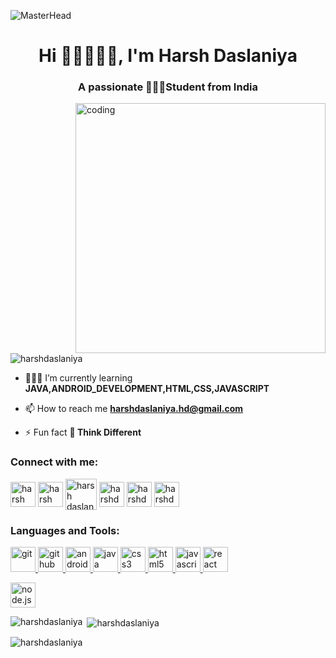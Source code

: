 ![MasterHead](https://previews.123rf.com/images/karpenkoilia/karpenkoilia1805/karpenkoilia180500027/102146167-vector-line-web-concept-for-programming-linear-web-banner-for-coding-.jpg)
<h1 align="center">Hi 🙋🏻‍♂️👋🏻, I'm Harsh Daslaniya</h1>
<h3 align="center">A passionate 🧑🏻‍🎓Student from India</h3>
<img align="right" alt="coding" width="400" src="https://camo.githubusercontent.com/8bf6f6d78abc81fcf9c49f10649423e73ea44bc248e83aaae8759d401c829a84/68747470733a2f2f70687973696373677572756b756c2e66696c65732e776f726470726573732e636f6d2f323031392f30322f6368617261637465722d312e676966">
<p align="left"> <img src="https://komarev.com/ghpvc/?username=harshdaslaniya&label=Profile%20views&color=0e75b6&style=flat" alt="harshdaslaniya" /> </p>

- 🧑🏻‍💻 I’m currently learning **JAVA,ANDROID_DEVELOPMENT,HTML,CSS,JAVASCRIPT**

- 📫 How to reach me **harshdaslaniya.hd@gmail.com**

- ⚡ Fun fact **🤔 Think Different**

<h3 align="left">Connect with me:</h3>
<p align="left">
<a href="https://www.linkedin.com/in/harsh-daslaniya-b939371b9/" target="blank"><img align="center" src="https://www.vectorlogo.zone/logos/linkedin/linkedin-tile.svg" alt="harsh daslaniya" height="40" width="40" /></a>
<a href="https://www.instagram.com/harshdaslaniya/" target="blank"><img align="center" src="https://www.vectorlogo.zone/logos/instagram/instagram-icon.svg" alt="harsh daslaniya" height="40" width="40" /></a>
<a href="https://www.hackerrank.com/harshdaslaniya?hr_r=1" target="blank"><img align="center" src="https://upload.wikimedia.org/wikipedia/commons/6/65/HackerRank_logo.png" alt="harsh daslaniya" height="50" width="50" /></a>
<a href="https://auth.geeksforgeeks.org/user/harshdaslaniyahd/practice" target="blank"><img align="center" src="https://upload.wikimedia.org/wikipedia/commons/4/43/GeeksforGeeks.svg" alt="harshdaslaniya" height="40" width="40" /></a>
<a href="https://www.codechef.com/users/harshcoderx" target="blank"><img align="center" src="https://i.pinimg.com/originals/c5/d9/fc/c5d9fc1e18bcf039f464c2ab6cfb3eb6.jpg" alt="harshdaslaniya" height="40" width="40" /></a>
<a href="https://leetcode.com/Harsh_Daslaniya/ target="blank"><img align="center" src="https://leetcode.com/static/images/LeetCode_logo_rvs.png" alt="harshdaslaniya" height="40" width="40" /></a>
</p>

<h3 align="left">Languages and Tools:</h3>
<p align="left"> 
  <a href="https://git-scm.com/" target="_blank" rel="noreferrer"> <img src="https://www.vectorlogo.zone/logos/git-scm/git-scm-icon.svg" alt="git" width="40" height="40"/> </a> 
  <a href="https://github.com/" target="_blank" rel="noreferrer"> <img src="https://www.vectorlogo.zone/logos/github/github-icon.svg" alt="github" width="40" height="40"/> </a> 
  <a href="https://developer.android.com" target="_blank" rel="noreferrer"> <img src="https://www.vectorlogo.zone/logos/android/android-icon.svg" alt="android" width="40" height="40"/> </a> 
  <a href="https://www.java.com" target="_blank" rel="noreferrer"> <img src="https://www.vectorlogo.zone/logos/java/java-icon.svg" alt="java" width="40" height="40"/> </a>
  <a href="https://www.w3schools.com/css/" target="_blank" rel="noreferrer"> <img src="https://www.vectorlogo.zone/logos/w3_css/w3_css-icon.svg" alt="css3" width="40" height="40"/> </a> 
  <a href="https://www.w3.org/html/" target="_blank" rel="noreferrer"> <img src="https://www.vectorlogo.zone/logos/w3_html5/w3_html5-icon.svg" alt="html5" width="40" height="40"/> </a>
  <a href="https://developer.mozilla.org/en-US/docs/Web/JavaScript" target="_blank" rel="noreferrer"> <img src="https://www.vectorlogo.zone/logos/javascript/javascript-icon.svg" alt="javascript" width="40" height="40"/> </a> 
  <a href="https://react.dev/" target="_blank" rel="noreferrer"> <img src="https://www.vectorlogo.zone/logos/reactjs/reactjs-icon.svg" alt="react" width="40" height="40"/> </a> </p>
  <a href="https://nodejs.org/en" target="_blank" rel="noreferrer"> <img src="https://www.vectorlogo.zone/logos/nodejs/nodejs-icon.svg" alt="node.js" width="40" height="40"/> </a> </p>

<p><img align="left" src="https://github-readme-stats.vercel.app/api/top-langs?username=harshdaslaniya&show_icons=true&locale=en&layout=compact" alt="harshdaslaniya" /></p>

<p>&nbsp;<img align="center" src="https://github-readme-stats.vercel.app/api?username=harshdaslaniya&show_icons=true&locale=en" alt="harshdaslaniya" /></p>

<p><img align="center" src="https://github-readme-streak-stats.herokuapp.com/?user=harshdaslaniya&" alt="harshdaslaniya" /></p>

